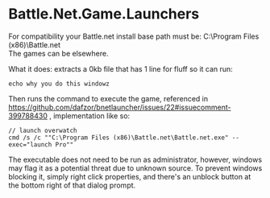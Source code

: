 # Battle.Net.Game.Launchers

For compatibility your Battle.net install base path must be: C:\Program Files (x86)\Battle.net<br />
The games can be elsewhere.

What it does: extracts a 0kb file that has 1 line for fluff so it can run:
```
echo why you do this windowz
```

Then runs the command to execute the game, referenced in https://github.com/dafzor/bnetlauncher/issues/22#issuecomment-399788430 , implementation like so:
```
// launch overwatch
cmd /s /c ""C:\Program Files (x86)\Battle.net\Battle.net.exe" --exec="launch Pro""
```

The executable does not need to be run as administrator, however, windows may flag it as a potential threat due to unknown source. To prevent windows blocking it, simply right click properties, and there's an unblock button at the bottom right of that dialog prompt.
